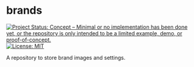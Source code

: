 # brands

<!-- badges: start -->
[![Project Status: Concept – Minimal or no implementation has been done yet, or the repository is only intended to be a limited example, demo, or proof-of-concept.](https://www.repostatus.org/badges/latest/concept.svg)](https://www.repostatus.org/#concept)
[![License:
MIT](https://img.shields.io/badge/license-MIT-green)](https://choosealicense.com/licenses/mit/)
<!-- badges: end -->

A repository to store brand images and settings.
